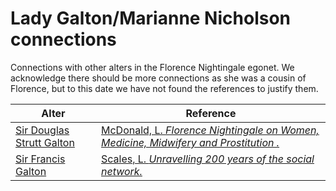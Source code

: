 # Lady Galton/Marianne Nicholson connections
Connections with other alters in the Florence Nightingale egonet. We acknowledge there should be more connections as she was a cousin of Florence, but to this date we have not found the references to justify them.

| Alter  | Reference|
| ------------- |------------- |
| [Sir Douglas Strutt Galton](https://github.com/altealo/SirDouglasStruttGalton/blob/master/README.md)  |[McDonald, L. *Florence Nightingale on Women, Medicine, Midwifery and Prostitution .*](https://books.google.co.uk/books?id=Yuh0CwAAQBAJ&pg=PR11&lpg=PR11&dq=marianne+nicholson+lady+galton&source=bl&ots=DODHqEXVjh&sig=ACfU3U1H8odtQbQ9rOpu-Gs7FyOp-03t1g&hl=en&sa=X&ved=2ahUKEwisndv7h7HoAhV0lFwKHT3gAFIQ6AEwAnoECAYQAQ#v=onepage&q=marianne%20nicholson%20lady%20galton&f=false)|
| [Sir Francis Galton](https://github.com/altealo/SirFrancisGalton/blob/master/README.md)  |[Scales, L. *Unravelling 200 years of the social network.*](https://www.rigb.org/blog/2014/june/unravelling-200-years-of-the-social-network)|
